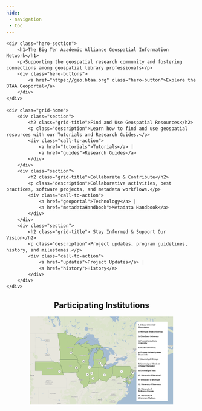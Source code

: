 ```yaml
---
hide:
 - navigation
 - toc
---
```



<body>

	<div class="hero-section">
	    <h1>The Big Ten Academic Alliance Geospatial Information Network</h1>
	    <p>Supporting the geospatial research community and fostering connections among geospatial library professionals</p>
	    <div class="hero-buttons">
	        <a href="https://geo.btaa.org" class="hero-button">Explore the BTAA Geoportal</a>
	    </div>
	</div>

    <div class="grid-home">
        <div class="section">
            <h2 class="grid-title">Find and Use Geospatial Resources</h2>
            <p class="description">Learn how to find and use geospatial resources with our Tutorials and Research Guides.</p>
            <div class="call-to-action">
                <a href="tutorials">Tutorials</a> |
                <a href="guides">Research Guides</a>
            </div>
        </div>
        <div class="section">
            <h2 class="grid-title">Collaborate & Contribute</h2>
            <p class="description">Collaborative activities, best practices, software projects, and metadata workflows.</p>
            <div class="call-to-action">
                <a href="geoportal">Technology</a> |
                <a href="metadataHandbook">Metadata Handbook</a>
            </div>
        </div>
        <div class="section">
            <h2 class="grid-title"> Stay Informed & Support Our Vision</h2>
            <p class="description">Project updates, program guidelines, history, and milestones.</p>
            <div class="call-to-action">
                <a href="updates">Project Updates</a> |
                <a href="history">History</a>
            </div>
        </div>
    </div>
    
<div style="text-align: center;">
<h2>Participating Institutions</h2>
    
<img src="images/BTAA-GIN-institutions.png" alt="Map of participating institutions" width= "75%">

</div>
  
</body>
</html>



